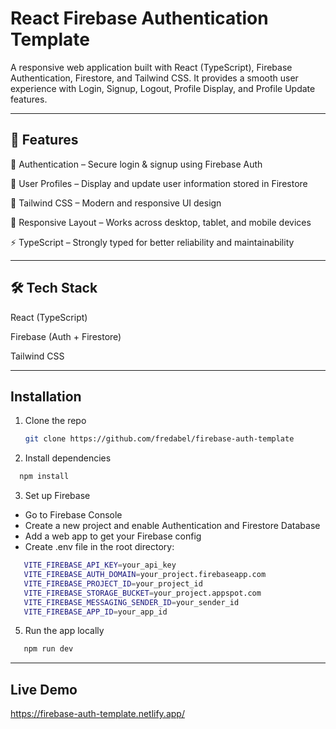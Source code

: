 # React Firebase Authentication Template

A responsive web application built with React (TypeScript), Firebase Authentication, Firestore, and Tailwind CSS.
It provides a smooth user experience with Login, Signup, Logout, Profile Display, and Profile Update features.

---

## 🚀 Features

🔐 Authentication – Secure login & signup using Firebase Auth

👤 User Profiles – Display and update user information stored in Firestore

🎨 Tailwind CSS – Modern and responsive UI design

📱 Responsive Layout – Works across desktop, tablet, and mobile devices

⚡ TypeScript – Strongly typed for better reliability and maintainability

---

## 🛠 Tech Stack

React (TypeScript)

Firebase (Auth + Firestore)

Tailwind CSS

---
## Installation

1. Clone the repo

   ```sh
   git clone https://github.com/fredabel/firebase-auth-template
   ```
2. Install dependencies
 ```sh
   npm install
   ```
3. Set up Firebase
 - Go to Firebase Console
 - Create a new project and enable Authentication and Firestore Database
 - Add a web app to get your Firebase config
 - Create .env file in the root directory:
 ```sh
    VITE_FIREBASE_API_KEY=your_api_key
    VITE_FIREBASE_AUTH_DOMAIN=your_project.firebaseapp.com
    VITE_FIREBASE_PROJECT_ID=your_project_id
    VITE_FIREBASE_STORAGE_BUCKET=your_project.appspot.com
    VITE_FIREBASE_MESSAGING_SENDER_ID=your_sender_id
    VITE_FIREBASE_APP_ID=your_app_id 
```
5. Run the app locally
```sh
   npm run dev
   ```
---
## Live Demo

https://firebase-auth-template.netlify.app/
 



